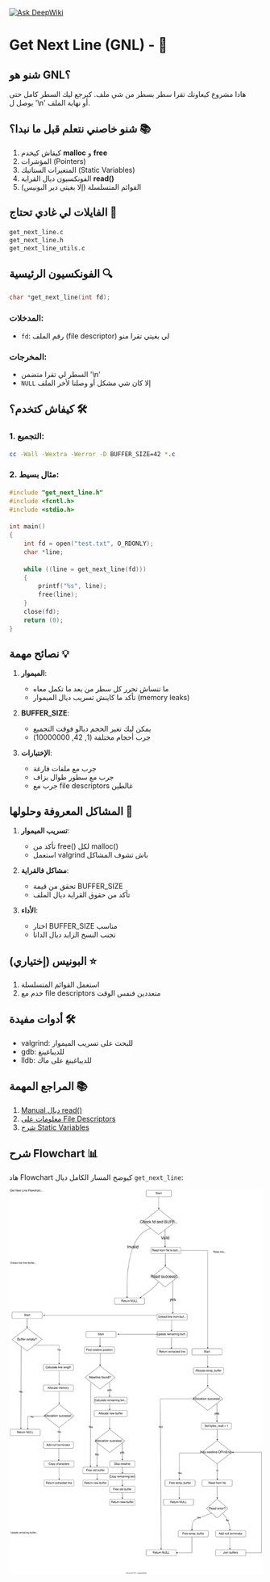 [![Ask DeepWiki](https://deepwiki.com/badge.svg)](https://deepwiki.com/elbardii/get_next_line)
# Get Next Line (GNL) -  🚀
## شنو هو GNL؟ 
هادا مشروع كيعاونك تقرا سطر بسطر من شي ملف. كيرجع ليك السطر كامل حتى يوصل ل '\n' أو نهاية الملف.

## شنو خاصني نتعلم قبل ما نبدا؟ 📚
1. كيفاش كيخدم **malloc** و **free**
2. المؤشرات (Pointers)
3. المتغيرات الستاتيك (Static Variables)
4. الفونكسيون ديال القراية **read()**
5. القوائم المتسلسلة (إلا بغيتي دير البونيس)

## الفايلات لي غادي تحتاج 📂
```
get_next_line.c
get_next_line.h
get_next_line_utils.c
```

## الفونكسيون الرئيسية 🔍
```c
char *get_next_line(int fd);
```

### المدخلات:
- `fd`: رقم الملف (file descriptor) لي بغيتي تقرا منو

### المخرجات:
- السطر لي تقرا متضمن '\n'
- `NULL` إلا كان شي مشكل أو وصلنا لأخر الملف

## كيفاش كتخدم؟ 🛠️

### 1. التجميع:
```bash
cc -Wall -Wextra -Werror -D BUFFER_SIZE=42 *.c
```

### 2. مثال بسيط:
```c
#include "get_next_line.h"
#include <fcntl.h>
#include <stdio.h>

int main()
{
    int fd = open("test.txt", O_RDONLY);
    char *line;

    while ((line = get_next_line(fd)))
    {
        printf("%s", line);
        free(line);
    }
    close(fd);
    return (0);
}
```

## نصائح مهمة 💡

1. **الميموار**: 
   - ما تنساش تحرر كل سطر من بعد ما تكمل معاه
   - تأكد ما كاينش تسريب ديال الميموار (memory leaks)

2. **BUFFER_SIZE**:
   - يمكن ليك تغير الحجم ديالو فوقت التجميع
   - جرب أحجام مختلفة (1, 42, 10000000)

3. **الإختبارات**:
   - جرب مع ملفات فارغة
   - جرب مع سطور طوال بزاف
   - جرب مع file descriptors غالطين

## المشاكل المعروفة وحلولها 🔧

1. **تسريب الميموار**:
   - تأكد من free() لكل malloc()
   - استعمل valgrind باش تشوف المشاكل

2. **مشاكل فالقراية**:
   - تحقق من قيمة BUFFER_SIZE
   - تأكد من حقوق القراية ديال الملف

3. **الأداء**:
   - اختار BUFFER_SIZE مناسب
   - تجنب النسخ الزايد ديال الداتا

## البونيس (إختياري) ⭐
1. استعمل القوائم المتسلسلة
2. خدم مع file descriptors متعددين فنفس الوقت

## أدوات مفيدة 🛠️
- valgrind: للبحث على تسريب الميموار
- gdb: للديباغينغ
- lldb: للديباغينغ على ماك

## المراجع المهمة 📚
1. [Manual ديال read()](https://man7.org/linux/man-pages/man2/read.2.html)
2. [معلومات على File Descriptors](https://en.wikipedia.org/wiki/File_descriptor)
3. [شرح Static Variables](https://en.wikipedia.org/wiki/Static_variable)
## شرح Flowchart 📊

هاد Flowchart كيوضح المسار الكامل ديال `get_next_line`:

![Logo](https://github.com/elbardii/get_next_line/blob/master/GNL.drawio.svg)
